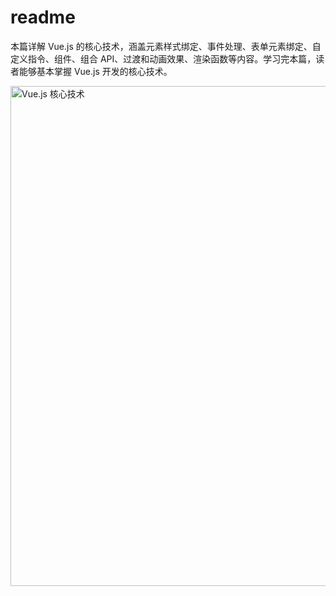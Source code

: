 # readme

本篇详解 Vue.js 的核心技术，涵盖元素样式绑定、事件处理、表单元素绑定、自定义指令、组件、组合 API、过渡和动画效果、渲染函数等内容。学习完本篇，读者能够基本掌握 Vue.js 开发的核心技术。

<img src="https://read-1305214533.cos.ap-guangzhou.myqcloud.com/Figure-P97_12663.jpg" width="800" alt="Vue.js 核心技术" />

